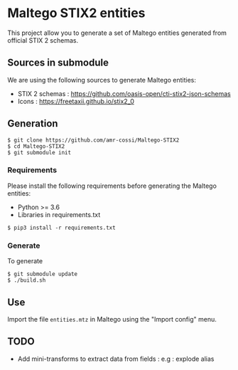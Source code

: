 # Maltego STIX2 entities

This project allow you to generate a set of Maltego entities generated from official STIX 2 schemas.

## Sources in submodule

We are using the following sources to generate Maltego entities:

- STIX 2 schemas : https://github.com/oasis-open/cti-stix2-json-schemas
- Icons : https://freetaxii.github.io/stix2_0

## Generation

```
$ git clone https://github.com/amr-cossi/Maltego-STIX2
$ cd Maltego-STIX2
$ git submodule init
```

### Requirements

Please install the following requirements before generating the Maltego entities:

- Python >= 3.6
- Libraries in requirements.txt

```
$ pip3 install -r requirements.txt
```

### Generate

To generate 

```
$ git submodule update
$ ./build.sh
```

## Use

Import the file `entities.mtz` in Maltego using the "Import config" menu.

## TODO

- Add mini-transforms to extract data from fields : e.g : explode alias
